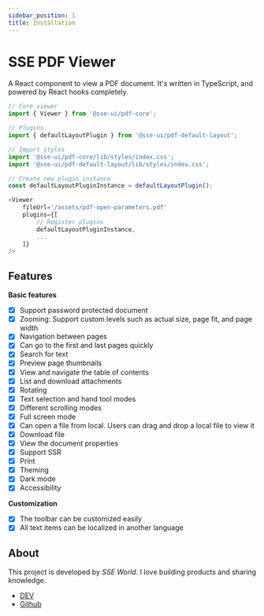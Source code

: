 ```yaml
---
sidebar_position: 1
title: Installation
---
```


# SSE PDF Viewer

A React component to view a PDF document. It's written in TypeScript, and powered by React hooks completely.

```javascript
// Core viewer
import { Viewer } from '@sse-ui/pdf-core';

// Plugins
import { defaultLayoutPlugin } from '@sse-ui/pdf-default-layout';

// Import styles
import '@sse-ui/pdf-core/lib/styles/index.css';
import '@sse-ui/pdf-default-layout/lib/styles/index.css';

// Create new plugin instance
const defaultLayoutPluginInstance = defaultLayoutPlugin();

<Viewer
    fileUrl='/assets/pdf-open-parameters.pdf'
    plugins={[
        // Register plugins
        defaultLayoutPluginInstance,
        ...
    ]}
/>
```

## Features

**Basic features**

-   [x] Support password protected document
-   [x] Zooming: Support custom levels such as actual size, page fit, and page width
-   [x] Navigation between pages
-   [x] Can go to the first and last pages quickly
-   [x] Search for text
-   [x] Preview page thumbnails
-   [x] View and navigate the table of contents
-   [x] List and download attachments
-   [x] Rotating
-   [x] Text selection and hand tool modes
-   [x] Different scrolling modes
-   [x] Full screen mode
-   [x] Can open a file from local. Users can drag and drop a local file to view it
-   [x] Download file
-   [x] View the document properties
-   [x] Support SSR
-   [x] Print
-   [x] Theming
-   [x] Dark mode
-   [x] Accessibility

**Customization**

-   [x] The toolbar can be customized easily
-   [x] All text items can be localized in another language

<!-- ## License -->

<!-- You have to purchase a Commercial License at the [official website](https://react-pdf-viewer.dev). -->

## About

This project is developed by _SSE World_. I love building products and sharing knowledge.

-   [DEV](https://dev.to/sseworld)
-   [Github](https://github.com/sseworld)
